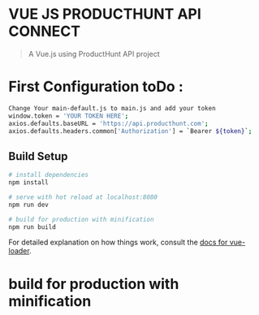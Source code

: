 # VUE JS PRODUCTHUNT API CONNECT

> A Vue.js using ProductHunt API project
#  First Configuration toDo :
``` bash
Change Your main-default.js to main.js and add your token
window.token = 'YOUR TOKEN HERE';
axios.defaults.baseURL = 'https://api.producthunt.com';
axios.defaults.headers.common['Authorization'] = `Bearer ${token}`;
```

## Build Setup

``` bash
# install dependencies
npm install

# serve with hot reload at localhost:8080
npm run dev

# build for production with minification
npm run build
```

For detailed explanation on how things work, consult the [docs for vue-loader](http://vuejs.github.io/vue-loader).

# build for production with minification
